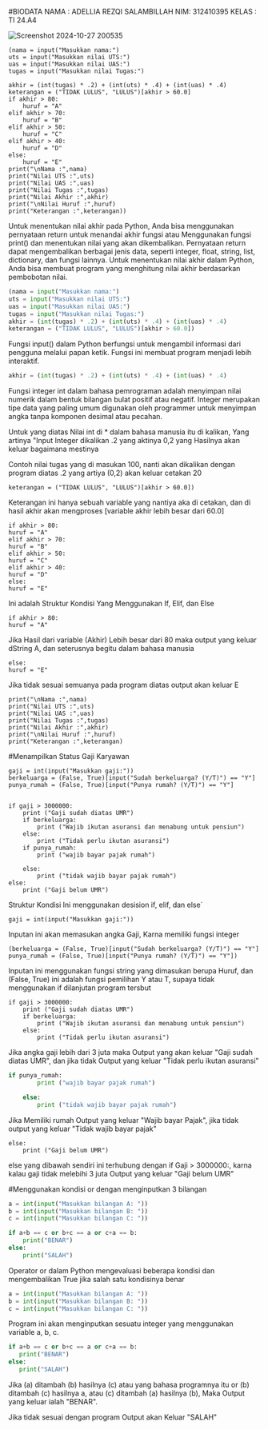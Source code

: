 #BIODATA
NAMA : ADELLIA REZQI SALAMBILLAH
NIM: 312410395
KELAS : TI 24.A4


![Screenshot 2024-10-27 200535](https://github.com/user-attachments/assets/ca50ff75-5ceb-4d1e-9dd8-6a078626cbc9)
```PYHTON
(nama = input("Masukkan nama:")
uts = input("Masukkan nilai UTS:")
uas = input("Masukkan nilai UAS:")
tugas = input("Masukkan nilai Tugas:")

akhir = (int(tugas) * .2) + (int(uts) * .4) + (int(uas) * .4)
keterangan = ("TIDAK LULUS", "LULUS")[akhir > 60.0]
if akhir > 80:
    huruf = "A"
elif akhir > 70:
    huruf = "B"
elif akhir > 50:
    huruf = "C"
elif akhir > 40:
    huruf = "D"
else:
    huruf = "E"
print("\nNama :",nama)
print("Nilai UTS :",uts)
print("Nilai UAS :",uas)
print("Nilai Tugas :",tugas)
print("Nilai Akhir :",akhir)
print("\nNilai Huruf :",huruf)
print("Keterangan :",keterangan))
````
Untuk menentukan nilai akhir pada Python, Anda bisa menggunakan pernyataan return untuk menandai akhir fungsi atau Menggunakan fungsi print() dan menentukan nilai yang akan dikembalikan. Pernyataan return dapat mengembalikan berbagai jenis data, seperti integer, float, string, list, dictionary, dan fungsi lainnya. Untuk menentukan nilai akhir dalam Python, Anda bisa membuat program yang menghitung nilai akhir berdasarkan pembobotan nilai.

```PYTHON
(nama = input("Masukkan nama:")
uts = input("Masukkan nilai UTS:")
uas = input("Masukkan nilai UAS:")
tugas = input("Masukkan nilai Tugas:")
akhir = (int(tugas) * .2) + (int(uts) * .4) + (int(uas) * .4)
keterangan = ("TIDAK LULUS", "LULUS")[akhir > 60.0])
````
Fungsi input() dalam Python berfungsi untuk mengambil informasi dari pengguna melalui papan ketik. Fungsi ini membuat program menjadi lebih interaktif.
```PYTHON
akhir = (int(tugas) * .2) + (int(uts) * .4) + (int(uas) * .4)
````


Fungsi integer int dalam bahasa pemrograman adalah menyimpan nilai numerik dalam bentuk bilangan bulat positif atau negatif. Integer merupakan tipe data yang paling umum digunakan oleh programmer untuk menyimpan angka tanpa komponen desimal atau pecahan.

Untuk yang diatas Nilai int di * dalam bahasa manusia itu di kalikan, Yang artinya "Input Integer dikalikan  .2 yang aktinya 0,2 yang Hasilnya akan keluar bagaimana mestinya

Contoh nilai tugas yang di masukan 100, nanti akan dikalikan dengan program diatas .2 yang artiya (0,2) akan keluar cetakan 20
```PYHTON
keterangan = ("TIDAK LULUS", "LULUS")[akhir > 60.0])
````

Keterangan ini hanya sebuah variable yang nantiya aka di cetakan, dan di hasil akhir akan mengproses [variable akhir lebih besar dari 60.0]

```PYHTON
if akhir > 80:
huruf = "A"
elif akhir > 70:
huruf = "B"
elif akhir > 50:
huruf = "C"
elif akhir > 40:
huruf = "D"
else:
huruf = "E"
````

Ini adalah Struktur Kondisi Yang Menggunakan If, Elif, dan Else
```PYHTON
if akhir > 80:
huruf = "A"
````
Jika Hasil dari variable (Akhir) Lebih besar dari 80 maka output yang keluar dString A, dan seterusnya begitu dalam bahasa manusia

```PYHTON
else:
huruf = "E"
````
Jika tidak sesuai semuanya pada program diatas output akan keluar E

```PYHTON
print("\nNama :",nama)
print("Nilai UTS :",uts)
print("Nilai UAS :",uas)
print("Nilai Tugas :",tugas)
print("Nilai Akhir :",akhir)
print("\nNilai Huruf :",huruf)
print("Keterangan :",keterangan)
````
#Menampilkan Status Gaji Karyawan
```PYHTON
gaji = int(input("Masukkan gaji:"))
berkeluarga = (False, True)[input("Sudah berkeluarga? (Y/T)") == "Y"]
punya_rumah = (False, True)[input("Punya rumah? (Y/T)") == "Y"]


if gaji > 3000000:
    print ("Gaji sudah diatas UMR")
    if berkeluarga:
        print ("Wajib ikutan asuransi dan menabung untuk pensiun")
    else:
        print ("Tidak perlu ikutan asuransi")
    if punya_rumah:
        print ("wajib bayar pajak rumah")

    else:
        print ("tidak wajib bayar pajak rumah")
else:
    print ("Gaji belum UMR")
````
Struktur Kondisi Ini menggunakan desision if, elif, dan else`
```PYHTON
gaji = int(input("Masukkan gaji:"))
````
Inputan ini akan memasukan angka Gaji, Karna memiliki fungsi integer
```PYHTON
(berkeluarga = (False, True)[input("Sudah berkeluarga? (Y/T)") == "Y"]
punya_rumah = (False, True)[input("Punya rumah? (Y/T)") == "Y"])
````
Inputan ini menggunakan fungsi string yang dimasukan berupa Huruf, dan (False, True) ini adalah fungsi pemilihan Y atau T, supaya tidak menggunakan if dilanjutan program tersbut
```PYHTON
if gaji > 3000000:
    print ("Gaji sudah diatas UMR")
    if berkeluarga:
        print ("Wajib ikutan asuransi dan menabung untuk pensiun")
    else:
        print ("Tidak perlu ikutan asuransi")
````

Jika angka gaji lebih dari 3 juta maka Output yang akan keluar "Gaji sudah diatas UMR", dan jika tidak Output yang keluar "Tidak perlu ikutan asuransi"

```PYTHON
if punya_rumah:
        print ("wajib bayar pajak rumah")

    else:
        print ("tidak wajib bayar pajak rumah")
````

Jika Memiliki rumah Output yang keluar "Wajib bayar Pajak", jika tidak output yang keluar "Tidak wajib bayar pajak"

```PYHTON
else:
    print ("Gaji belum UMR")
````

else yang dibawah sendiri ini terhubung dengan if Gaji > 3000000:, karna kalau gaji tidak melebihi 3 juta Output yang keluar "Gaji belum UMR"

#Menggunakan kondisi or dengan menginputkan 3 bilangan

```PYTHON
a = int(input("Masukkan bilangan A: "))
b = int(input("Masukkan bilangan B: "))
c = int(input("Masukkan bilangan C: "))

if a+b == c or b+c == a or c+a == b:
    print("BENAR")
else:
    print("SALAH")
````
Operator or dalam Python mengevaluasi beberapa kondisi dan mengembalikan True jika salah satu kondisinya benar

```PYTHON
a = int(input("Masukkan bilangan A: "))
b = int(input("Masukkan bilangan B: "))
c = int(input("Masukkan bilangan C: "))
````

Program ini akan menginputkan sesuatu integer yang menggunakan variable a, b, c.
 ```PYTHON
if a+b == c or b+c == a or c+a == b:
    print("BENAR")
else:
    print("SALAH")
````
Jika (a) ditambah (b) hasilnya (c) atau yang bahasa programnya itu or (b) ditambah (c) hasilnya a, atau (c) ditambah (a) hasilnya (b), Maka Output yang keluar ialah "BENAR".

Jika tidak sesuai dengan program Output akan Keluar "SALAH"

